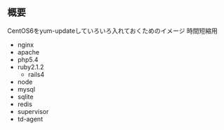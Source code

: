  概要
----
CentOS6をyum-updateしていろいろ入れておくためのイメージ 時間短縮用

- nginx
- apache
- php5.4
- ruby2.1.2
  - rails4
- node
- mysql
- sqlite
- redis
- supervisor
- td-agent
